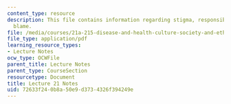 ```yaml
---
content_type: resource
description: This file contains information regarding stigma, responsibility, and
  blame.
file: /media/courses/21a-215-disease-and-health-culture-society-and-ethics-spring-2012/72633f240b8a50e9d3734326f394249e_MIT21A_215S12_lecture_21.pdf
file_type: application/pdf
learning_resource_types:
- Lecture Notes
ocw_type: OCWFile
parent_title: Lecture Notes
parent_type: CourseSection
resourcetype: Document
title: Lecture 21 Notes
uid: 72633f24-0b8a-50e9-d373-4326f394249e
---
```

